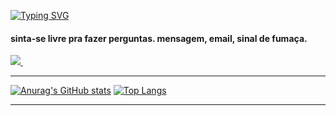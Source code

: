 [![Typing
SVG](https://readme-typing-svg.herokuapp.com?color=ba60ff&lines=github.com/arturritzel)](https://github.com/arturritzel)

#### sinta-se livre pra fazer perguntas. mensagem, email, sinal de fumaça.


  <a href="https://www.linkedin.com/in/arturritzel">
    <img src="https://img.shields.io/badge/linkedin-%230077B5.svg?&style=for-the-badge&logo=linkedin&logoColor=white" />
  </a>&nbsp;&nbsp;
<br>

---

[![Anurag's GitHub stats](https://github-readme-stats.vercel.app/api?username=arturritzel&rank_icon=github&theme=dracula&count_private=true&title_color=a7dbb5&border_color=#a7dbb5)](https://github.com/arturritzel)    [![Top Langs](https://github-readme-stats.vercel.app/api/top-langs/?username=arturritzel&layout=compact&count_private=false)](https://github.com/arturritzel)

---

<!--![snake gif](https://github.com/arturritzel/arturritzel/blob/output/github-contribution-grid-snake.svg)
